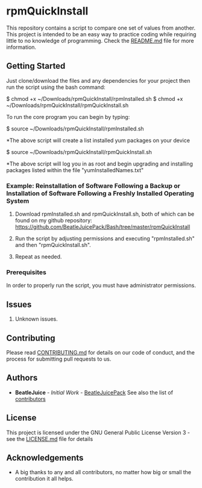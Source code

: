 # rpmQuickInstall

This repository contains a script to compare one set of values from another.  
This project is intended to be an easy way to practice coding while requiring little to no knowledge of programming.
Check the [README.md](README.md) file for more information.

## Getting Started

Just clone/download the files and any dependencies for your project then run the script using the bash command:

$ chmod +x ~/Downloads/rpmQuickInstall/rpmInstalled.sh
$ chmod +x ~/Downloads/rpmQuickInstall/rpmQuickInstall.sh

To run the core program you can begin by typing:

$ source ~/Downloads/rpmQuickInstall/rpmInstalled.sh

*The above script will create a list installed yum packages on your device

$ source ~/Downloads/rpmQuickInstall/rpmQuickInstall.sh

*The above script will log you in as root and begin upgrading and installing packages listed within the file "yumInstalledNames.txt"

### Example: Reinstallation of Software Following a Backup or Installation of Software Following a Freshly Installed Operating System

 1. Download rpmInstalled.sh and rpmQuickInstall.sh, both of which can be found on
 my github repository: 
 https://github.com/BeatleJuicePack/Bash/tree/master/rpmQuickInstall
 
 2. Run the script by adjusting permissions and executing "rpmInstalled.sh" and then "rpmQuickInstall.sh".
 
 3. Repeat as needed.

### Prerequisites

In order to properly run the script, you must have administrator permissions.

## Issues

1. Unknown issues.

## Contributing

Please read [CONTRIBUTING.md](https://gist.github.com/BeatleJuicePack/47204bcc706e0e0c9e11d80e267f3d29) for details on our
code of conduct, and the process for submitting pull requests to us.

## Authors

* **BeatleJuice** - *Initial Work* - [BeatleJuicePack](https://github.com/BeatleJuicePack)
See also the list of [contributors](https://github.com/BeatleJuicePack/rpmQuickInstall/contributors)

## License

This project is licensed under the GNU General Public License Version 3 - see the [LICENSE.md](LICENSE.md) file for details

## Acknowledgements

* A big thanks to any and all contributors, no matter how big or small the contribution it all helps.
